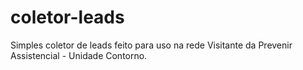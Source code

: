 # coletor-leads
Simples coletor de leads feito para uso na rede Visitante da Prevenir Assistencial - Unidade Contorno.
